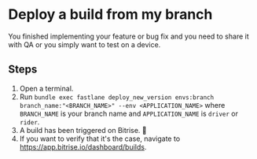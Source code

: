 # Deploy a build from my branch

You finished implementing your feature or bug fix and you need to share it with QA or you simply want to test on a device.

## Steps

1. Open a terminal.
2. Run `bundle exec fastlane deploy_new_version envs:branch branch_name:"<BRANCH_NAME>" --env <APPLICATION_NAME>` where `BRANCH_NAME` is your branch name and `APPLICATION_NAME` is `driver` or `rider`.
3. A build has been triggered on Bitrise. :tada:
4. If you want to verify that it's the case, navigate to https://app.bitrise.io/dashboard/builds.
